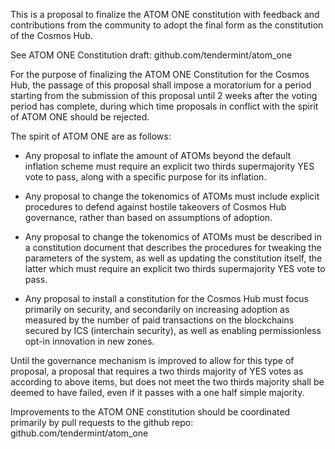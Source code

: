 This is a proposal to finalize the ATOM ONE constitution with feedback and
contributions from the community to adopt the final form as the constitution of
the Cosmos Hub.

See ATOM ONE Constitution draft: github.com/tendermint/atom_one

For the purpose of finalizing the ATOM ONE Constitution for the Cosmos Hub, the
passage of this proposal shall impose a moratorium for a period starting from
the submission of this proposal until 2 weeks after the voting period has
complete, during which time proposals in conflict with the spirit of ATOM ONE
should be rejected.

The spirit of ATOM ONE are as follows:

 * Any proposal to inflate the amount of ATOMs beyond the default inflation
   scheme must require an explicit two thirds supermajority YES vote to pass,
   along with a specific purpose for its inflation.

 * Any proposal to change the tokenomics of ATOMs must include explicit
   procedures to defend against hostile takeovers of Cosmos Hub governance,
   rather than based on assumptions of adoption.

 * Any proposal to change the tokenomics of ATOMs must be described in a
   constitution document that describes the procedures for tweaking the
   parameters of the system, as well as updating the constitution itself, the
   latter which must require an explicit two thirds supermajority YES vote to
   pass. 

 * Any proposal to install a constitution for the Cosmos Hub must focus
   primarily on security, and secondarily on increasing adoption as measured by
   the number of paid transactions on the blockchains secured by ICS
   (interchain security), as well as enabling permissionless opt-in innovation
   in new zones.

Until the governance mechanism is improved to allow for this type of proposal,
a proposal that requires a two thirds majority of YES votes as according to
above items, but does not meet the two thirds majority shall be deemed to have
failed, even if it passes with a one half simple majority. 

Improvements to the ATOM ONE constitution should be coordinated primarily by
pull requests to the github repo: github.com/tendermint/atom_one 
